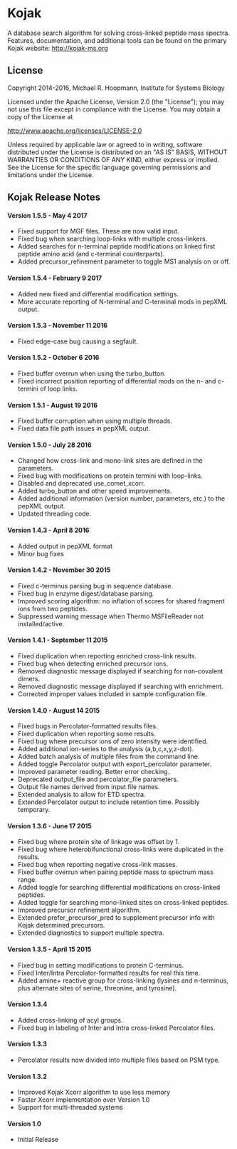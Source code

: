 # Kojak

A database search algorithm for solving cross-linked peptide mass spectra. Features, documentation, and additional tools can be found on the primary Kojak website: http://kojak-ms.org

## License

Copyright 2014-2016, Michael R. Hoopmann, Institute for Systems Biology

Licensed under the Apache License, Version 2.0 (the "License");
you may not use this file except in compliance with the License.
You may obtain a copy of the License at

  http://www.apache.org/licenses/LICENSE-2.0
  
Unless required by applicable law or agreed to in writing, software
distributed under the License is distributed on an "AS IS" BASIS,
WITHOUT WARRANTIES OR CONDITIONS OF ANY KIND, either express or implied.
See the License for the specific language governing permissions and
limitations under the License.

## Kojak Release Notes

#### Version 1.5.5 - May 4 2017

* Fixed support for MGF files. These are now valid input.
* Fixed bug when searching loop-links with multiple cross-linkers.
* Added searches for n-terminal peptide modifications on linked first peptide amino acid (and c-terminal counterparts).
* Added precursor_refinement parameter to toggle MS1 analysis on or off.

#### Version 1.5.4 - February 9 2017

* Added new fixed and differential modification settings.
* More accurate reporting of N-terminal and C-terminal mods in pepXML output.

#### Version 1.5.3 - November 11 2016
* Fixed edge-case bug causing a segfault.

#### Version 1.5.2 - October 6 2016
* Fixed buffer overrun when using the turbo_button.
* Fixed incorrect position reporting of differential mods on the n- and c-termini of loop links.

#### Version 1.5.1 - August 19 2016
* Fixed buffer corruption when using multiple threads.
* Fixed data file path issues in pepXML output.

#### Version 1.5.0 - July 28 2016
* Changed how cross-link and mono-link sites are defined in the parameters.
* Fixed bug with modifications on protein termini with loop-links.
* Disabled and deprecated use_comet_xcorr.
* Added turbo_button and other speed improvements.
* Added additional information (version number, parameters, etc.) to the pepXML output.
* Updated threading code.

#### Version 1.4.3 - April 8 2016
* Added output in pepXML format
* Minor bug fixes

#### Version 1.4.2 - November 30 2015
* Fixed c-terminus parsing bug in sequence database.
* Fixed bug in enzyme digest/database parsing.
* Improved scoring algorithm: no inflation of scores for shared fragment ions from two peptides.
* Suppressed warning message when Thermo MSFileReader not installed/active.

#### Version 1.4.1 - September 11 2015
* Fixed duplication when reporting enriched cross-link results.
* Fixed bug when detecting enriched precursor ions.
* Removed diagnostic message displayed if searching for non-covalent dimers.
* Removed diagnostic message displayed if searching with enrichment.
* Corrected improper values included in sample configuration file.

#### Version 1.4.0 - August 14 2015
* Fixed bugs in Percolator-formatted results files.
* Fixed duplication when reporting some results.
* Fixed bug where precursor ions of zero intensity were identified.
* Added additional ion-series to the analysis (a,b,c,x,y,z-dot).
* Added batch analysis of multiple files from the command line.
* Added toggle Percolator output with export_percolator parameter.
* Improved parameter reading. Better error checking.
* Deprecated output_file and percolator_file parameters.
* Output file names derived from input file names.
* Extended analysis to allow for ETD spectra.
* Extended Percolator output to include retention time. Possibly temporary.

#### Version 1.3.6 - June 17 2015
* Fixed bug where protein site of linkage was offset by 1.
* Fixed bug where heterobifunctional cross-links were duplicated in the results.
* Fixed bug when reporting negative cross-link masses.
* Fixed buffer overrun when pairing peptide mass to spectrum mass range.
* Added toggle for searching differential modifications on cross-linked peptides.
* Added toggle for searching mono-linked sites on cross-linked peptides.
* Improved precursor refinement algorithm.
* Extended prefer_precursor_pred to supplement precursor info with Kojak determined precursors.
* Extended diagnostics to support multiple spectra.

#### Version 1.3.5 - April 15 2015
* Fixed bug in setting modifications to protein C-terminus.
* Fixed Inter/Intra Percolator-formatted results for real this time.
* Added amine+ reactive group for cross-linking (lysines and n-terminus, plus alternate sites of serine, threonine, and tyrosine).

#### Version 1.3.4
* Added cross-linking of acyl groups.
* Fixed bug in labeling of Inter and Intra cross-linked Percolator files.

#### Version 1.3.3
* Percolator results now divided into multiple files based on PSM type.

#### Version 1.3.2
* Improved Kojak Xcorr algorithm to use less memory
* Faster Xcorr implementation over Version 1.0
* Support for multi-threaded systems

#### Version 1.0
* Initial Release
